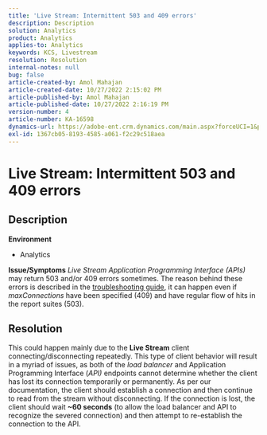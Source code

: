 ```yaml
---
title: 'Live Stream: Intermittent 503 and 409 errors'
description: Description
solution: Analytics
product: Analytics
applies-to: Analytics
keywords: KCS, Livestream
resolution: Resolution
internal-notes: null
bug: false
article-created-by: Amol Mahajan
article-created-date: 10/27/2022 2:15:02 PM
article-published-by: Amol Mahajan
article-published-date: 10/27/2022 2:16:19 PM
version-number: 4
article-number: KA-16598
dynamics-url: https://adobe-ent.crm.dynamics.com/main.aspx?forceUCI=1&pagetype=entityrecord&etn=knowledgearticle&id=ac1f17bc-0156-ed11-bba2-6045bd006793
exl-id: 1367cb05-8193-4585-a061-f2c29c518aea
---
```

# Live Stream: Intermittent 503 and 409 errors

## Description

<b>Environment</b>
- Analytics

<b>Issue/Symptoms</b>
*Live Stream Application Programming Interface (APIs)* may return 503 and/or 409 errors sometimes. The reason behind these errors is described in the [troubleshooting guide](https://github.com/AdobeDocs/analytics-1.4-apis/blob/master/docs/live-stream-api/troubleshooting.md), it can happen even if *maxConnections* have been specified (409) and have regular flow of hits in the report suites (503).


## Resolution


This could happen mainly due to the <b>Live Stream</b> client connecting/disconnecting repeatedly. This type of client behavior will result in a myriad of issues, as both of the *load balancer* and Application Programming Interface (*API)* endpoints cannot determine whether the client has lost its connection temporarily or permanently. As per our documentation, the client should establish a connection and then continue to read from the stream without disconnecting. If the connection is lost, the client should wait <b>~60 seconds</b> (to allow the load balancer and API to recognize the severed connection) and then attempt to re-establish the connection to the API.
